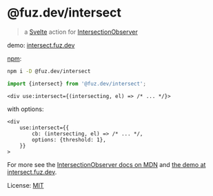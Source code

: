 # @fuz.dev/intersect

> a [Svelte](https://svelte.dev/) action for
> [IntersectionObserver](https://developer.mozilla.org/en-US/docs/Web/API/IntersectionObserver/IntersectionObserver)

demo: [intersect.fuz.dev](https://intersect.fuz.dev/)

[npm](https://www.npmjs.com/package/@fuz.dev/intersect):

```bash
npm i -D @fuz.dev/intersect
```

```ts
import {intersect} from '@fuz.dev/intersect';
```

```svelte
<div use:intersect={(intersecting, el) => /* ... */}>
```

with options:

```svelte
<div
	use:intersect={{
		cb: (intersecting, el) => /* ... */,
		options: {threshold: 1},
	}}
>
```

For more see the
[IntersectionObserver docs on MDN](https://developer.mozilla.org/en-US/docs/Web/API/IntersectionObserver/IntersectionObserver)
and [the demo at intersect.fuz.dev](https://intersect.fuz.dev/).

License: [MIT](LICENSE)
